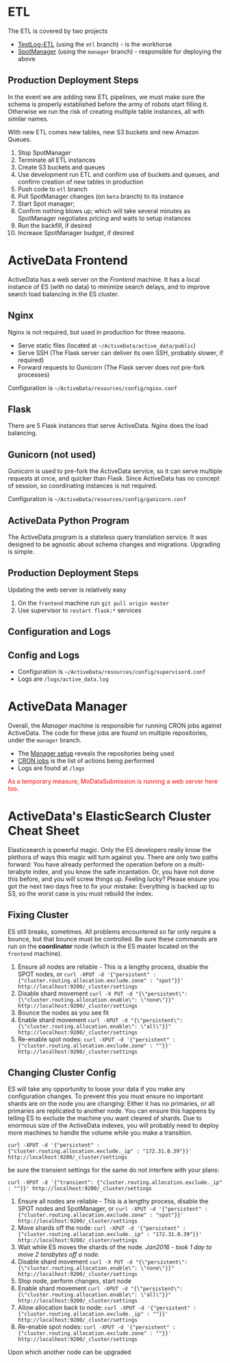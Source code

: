 ETL
===

The ETL is covered by two projects

* [TestLog-ETL](https://github.com/klahnakoski/TestLog-ETL) (using the `etl` branch) - is the workhorse
* [SpotManager](https://github.com/klahnakoski/SpotManager) (using the `manager` branch) - responsible for deploying the above


Production Deployment Steps
---------------------------

In the event we are adding new ETL pipelines, we must make sure the schema is properly established before the army of robots start filling it. Otherwise we run the risk of creating multiple table instances, all with similar names.

With new ETL comes new tables, new S3 buckets and new Amazon Queues.

1. Stop SpotManager
2. Terminate all ETL instances
3. Create S3 buckets and queues
4. Use development run ETL and confirm use of buckets and queues, and confirm creation of new tables in production
5. Push code to `etl` branch
6. Pull SpotManager changes (on `beta` branch) to its instance
7. Start Spot manager;
8. Confirm nothing blows up; which will take several minutes as SpotManager negotiates pricing and waits to setup instances
9. Run the backfill, if desired
10. Increase SpotManager budget, if desired
 

ActiveData Frontend
===================

ActiveData has a web server on the *Frontend* machine.  It has a local instance of ES (with no data) to minimize search delays, and to improve search load balancing in the ES cluster.

Nginx
-----

Nginx is not required, but used in production for three reasons.

- Serve static files (located at `~/ActiveData/active_data/public`)
- Serve SSH (The Flask server can deliver its own SSH, probably slower, if required)
- Forward requests to Gunicorn (The Flask server does not pre-fork processes)

Configuration is `~/ActiveData/resources/config/nginx.conf`

Flask
-----

There are 5 Flask instances that serve ActiveData.  Nginx does the load balancing.

Gunicorn (not used)
-------------------

Gunicorn is used to pre-fork the ActiveData service, so it can serve multiple requests at once, and quicker than Flask. Since ActiveData has no concept of session, so coordinating instances is not required. 

Configuration is `~/ActiveData/resources/config/gunicorn.conf`

ActiveData Python Program
-------------------------

The ActiveData program is a stateless query translation service. It was designed to be agnostic about schema changes and migrations. Upgrading is simple.     

Production Deployment Steps
---------------------------

Updating the web server is relatively easy

1. On the `frontend` machine run `git pull origin master`
2. Use supervisor to `restart flask:*` services


Configuration and Logs 
----------------------

Config and Logs
---------------

* Configuration is `~/ActiveData/resources/config/supervisord.conf`
* Logs are `/logs/active_data.log`


ActiveData Manager
==================

Overall, the *Manager* machine is responsible for running CRON jobs against ActiveData.  The code for these jobs are found on multiple repositories, under the `manager` branch.  

* The [Manager setup](https://github.com/klahnakoski/TestLog-ETL/blob/manager/resources/scripts/setup_manager.sh) reveals the repositories being used 
* [CRON jobs](https://github.com/klahnakoski/TestLog-ETL/blob/manager/resources/cron/manager.cron) is the list of actions being performed
* Logs are found at `/logs`


<span style="color:red">As a temporary measure, MoDataSubmission is running a web server here too.</span>


ActiveData's ElasticSearch Cluster Cheat Sheet
==============================================

Elasticsearch is powerful magic. Only the ES developers really know the plethora of ways this magic will turn against you. There are only two paths forward: You have already performed the operation before on a multi-terabyte index, and you know the safe incantation. Or, you have not done this before, and you will screw things up. Feeling lucky? Please ensure you got the next two days free to fix your mistake: Everything is backed up to S3, so the worst case is you must rebuild the index.

Fixing Cluster
--------------

ES still breaks, sometimes. All problems encountered so far only require a bounce, but that bounce must be controlled.  Be sure these commands are run on the **coordinator** node (which is the ES master located on the `frontend` machine).
 
 1. Ensure all nodes are reliable - This is a lengthy process, disable the SPOT nodes, or `curl -XPUT -d '{"persistent" : {"cluster.routing.allocation.exclude.zone" : "spot"}}' http://localhost:9200/_cluster/settings`
 2. Disable shard movement `curl -X PUT -d "{\"persistent\": {\"cluster.routing.allocation.enable\": \"none\"}}" http://localhost:9200/_cluster/settings`
 3. Bounce the nodes as you see fit
 4. Enable shard movement `curl -XPUT -d "{\"persistent\": {\"cluster.routing.allocation.enable\": \"all\"}}" http://localhost:9200/_cluster/settings`
 5. Re-enable spot nodes: `curl -XPUT -d '{"persistent" : {"cluster.routing.allocation.exclude.zone" : ""}}' http://localhost:9200/_cluster/settings`

Changing Cluster Config
-----------------------

ES will take any opportunity to loose your data if you make any configuration changes. To prevent this you must ensure no important shards are on the node you are changing: Either it has no primaries, or all primaries are replicated to another node. You can ensure this happens by telling ES to exclude the machine you want cleared of shards. Due to enormous size of the ActiveData indexes, you will probably need to deploy more machines to handle the volume while you make a transition.  

    curl -XPUT -d '{"persistent" : {"cluster.routing.allocation.exclude._ip" : "172.31.0.39"}}' http://localhost:9200/_cluster/settings

be sure the transient settings for the same do not interfere with your plans: 

    curl -XPUT -d '{"transient": {"cluster.routing.allocation.exclude._ip" : ""}}' http://localhost:9200/_cluster/settings


 1. Ensure all nodes are reliable - This is a lengthy process, disable the SPOT nodes and SpotManager, or `curl -XPUT -d '{"persistent" : {"cluster.routing.allocation.exclude.zone" : "spot"}}' http://localhost:9200/_cluster/settings`
 2. Move shards off the node: `curl -XPUT -d '{"persistent" : {"cluster.routing.allocation.exclude._ip" : "172.31.0.39"}}' http://localhost:9200/_cluster/settings`
 3. Wait while ES moves the shards of the node.  *Jan2016 - took 1 day to move 2 terabytes off a node.* 
 4. Disable shard movement `curl -X PUT -d "{\"persistent\": {\"cluster.routing.allocation.enable\": \"none\"}}"  http://localhost:9200/_cluster/settings`
 5. Stop node, perform changes, start node
 6. Enable shard movement `curl -XPUT -d "{\"persistent\": {\"cluster.routing.allocation.enable\": \"all\"}}" http://localhost:9200/_cluster/settings`
 7. Allow allocation back to node: `curl -XPUT -d '{"persistent" : {"cluster.routing.allocation.exclude._ip" : ""}}' http://localhost:9200/_cluster/settings`
 8. Re-enable spot nodes: `curl -XPUT -d '{"persistent" : {"cluster.routing.allocation.exclude.zone" : ""}}' http://localhost:9200/_cluster/settings`

Upon which another node can be upgraded

